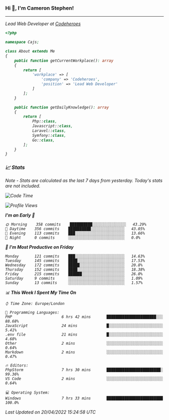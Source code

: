 ### Hi 👋, I'm Cameron Stephen!
<hr>
<p><em>Lead Web Developer at <a href="https://codeheroes.co.uk">Codeheroes</a></p>


```php
<?php

namespace Cajs;

class About extends Me
{
    public function getCurrentWorkplace(): array
    {
        return [
            'workplace' => [
                'company' => 'Codeheroes',
                'position' => 'Lead Web Developer'
            ]
        ];
    }

    public function getDailyKnowledge(): array
    {
        return [
            Php::class,
            Javascript::class,
            Laravel::class,
            Symfony::class,
            Go::class,
        ];
    }
}
```

### 📈 Stats
<p><em>Note - Stats are calculated as the last 7 days from yesterday. Today's stats are not included.</em></p>


<!--START_SECTION:waka-->
![Code Time](http://img.shields.io/badge/Code%20Time-2%2C789%20hrs%2053%20mins-blue)

![Profile Views](http://img.shields.io/badge/Profile%20Views-0-blue)

**I'm an Early 🐤** 

```text
🌞 Morning    358 commits    ██████████░░░░░░░░░░░░░░░   43.29% 
🌆 Daytime    356 commits    ██████████░░░░░░░░░░░░░░░   43.05% 
🌃 Evening    113 commits    ███░░░░░░░░░░░░░░░░░░░░░░   13.66% 
🌙 Night      0 commits      ░░░░░░░░░░░░░░░░░░░░░░░░░   0.0%

```
📅 **I'm Most Productive on Friday** 

```text
Monday       121 commits    ███░░░░░░░░░░░░░░░░░░░░░░   14.63% 
Tuesday      145 commits    ████░░░░░░░░░░░░░░░░░░░░░   17.53% 
Wednesday    172 commits    █████░░░░░░░░░░░░░░░░░░░░   20.8% 
Thursday     152 commits    ████░░░░░░░░░░░░░░░░░░░░░   18.38% 
Friday       215 commits    ██████░░░░░░░░░░░░░░░░░░░   26.0% 
Saturday     9 commits      ░░░░░░░░░░░░░░░░░░░░░░░░░   1.09% 
Sunday       13 commits     ░░░░░░░░░░░░░░░░░░░░░░░░░   1.57%

```


📊 **This Week I Spent My Time On** 

```text
⌚︎ Time Zone: Europe/London

💬 Programming Languages: 
PHP                      6 hrs 42 mins       ██████████████████████░░░   88.68% 
JavaScript               24 mins             █░░░░░░░░░░░░░░░░░░░░░░░░   5.41% 
.env file                21 mins             █░░░░░░░░░░░░░░░░░░░░░░░░   4.68% 
Other                    2 mins              ░░░░░░░░░░░░░░░░░░░░░░░░░   0.64% 
Markdown                 2 mins              ░░░░░░░░░░░░░░░░░░░░░░░░░   0.47%

🔥 Editors: 
PhpStorm                 7 hrs 30 mins       ████████████████████████░   99.36% 
VS Code                  2 mins              ░░░░░░░░░░░░░░░░░░░░░░░░░   0.64%

💻 Operating System: 
Windows                  7 hrs 33 mins       █████████████████████████   100.0%

```


 Last Updated on 20/04/2022 15:24:58 UTC
<!--END_SECTION:waka-->
